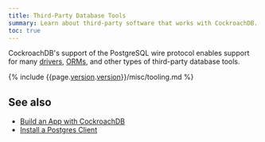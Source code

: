 ```yaml
---
title: Third-Party Database Tools
summary: Learn about third-party software that works with CockroachDB.
toc: true
---
```


CockroachDB's support of the PostgreSQL wire protocol enables support for many [drivers](hello-world-example-apps.html), [ORMs](hello-world-example-apps.html), and other types of third-party database tools.

{% include {{page.[version](cluster-settings.html#setting-version).[version](cluster-settings.html#setting-version)}}/misc/tooling.md %}

## See also

- [Build an App with CockroachDB](hello-world-example-apps.html)
- [Install a Postgres Client](install-client-drivers.html)
